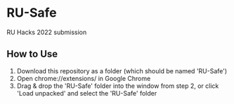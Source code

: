 # RU-Safe
RU Hacks 2022 submission

## How to Use
1. Download this repository as a folder (which should be named 'RU-Safe')
2. Open chrome://extensions/ in Google Chrome
3. Drag & drop the 'RU-Safe' folder into the window from step 2, or click 'Load unpacked' and select the 'RU-Safe' folder
